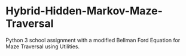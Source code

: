 # Hybrid-Hidden-Markov-Maze-Traversal
Python 3 school assignment with a modified Bellman Ford Equation for Maze Traversal using Utilities.
